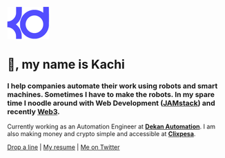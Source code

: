 [![Logo](https://github.com/kachdekan/kachdekan.github.io/blob/master/Logo.png)](https://kachdekan.github.io/)

👋, my name is Kachi
====================

### I help companies automate their work using robots and smart machines. Sometimes I have to make the robots. In my spare time I noodle around with Web Development ([JAMstack](https://jamstack.org/)) and recently [Web3](https://ethereum.org/en/web3/).

Currently working as an Automation Engineer at **[Dekan Automation](https://www.da.ke)**. I am also making money and crypto simple and accessible at **[Clixpesa](https://clixpesa.com)**.

[Drop a line](mailto:kachdekan@gmail.com) | [My resume](https://linkedin.com/in/kachisa) | [Me on Twitter](https://twitter.com/kachdekan)

